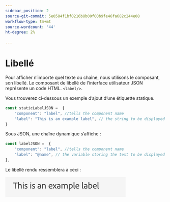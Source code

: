 ```yaml
---
sidebar_position: 2
source-git-commit: 5e0584f1bf0216b8b00f00b9fe46fa682c244e08
workflow-type: tm+mt
source-wordcount: '44'
ht-degree: 2%

---
```



# Libellé

Pour afficher n’importe quel texte ou chaîne, nous utilisons le composant, son libellé.
Le composant de libellé de l’interface utilisateur JSON représente un code HTML. `<label/>`.

Vous trouverez ci-dessous un exemple d’ajout d’une étiquette statique.

```js title="staticLabel.js"
const staticLabelJSON =  {
    "component": "label", //tells the component name
    "label": "This is an example label", // the string to be displayed
}
```

Sous JSON, une chaîne dynamique s’affiche :

```js title="dynamicLabel.js"
const labelJSON =  {
    "component": "label", //tells the component name
    "label": "@name", // the variable storing the text to be displayed
},
```

Le libellé rendu ressemblera à ceci :

![label](./imgs/label.png "Libellé")